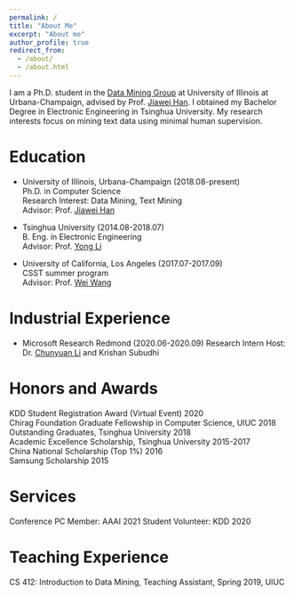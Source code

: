 ```yaml
---
permalink: /
title: "About Me"
excerpt: "About me"
author_profile: true
redirect_from: 
  - /about/
  - /about.html
---
```



I am a Ph.D. student in the [Data Mining Group](http://dm1.cs.uiuc.edu/) at University of Illinois at Urbana-Champaign, advised by Prof. [Jiawei Han](http://hanj.cs.illinois.edu). I obtained my Bachelor Degree in Electronic Engineering in Tsinghua University. My research interests focus on mining text data using minimal human supervision.


Education
======
* University of Illinois, Urbana-Champaign (2018.08-present)  
  Ph.D. in Computer Science  
  Research Interest: Data Mining, Text Mining  
  Advisor: Prof. [Jiawei Han](http://hanj.cs.illinois.edu)  

* Tsinghua University (2014.08-2018.07)  
  B. Eng. in Electronic Engineering  
  Advisor: Prof. [Yong Li](http://fi.ee.tsinghua.edu.cn/~liyong/)  

* University of California, Los Angeles (2017.07-2017.09)  
  CSST summer program  
  Advisor: Prof. [Wei Wang](http://web.cs.ucla.edu/~weiwang/)  

Industrial Experience
======
* Microsoft Research Redmond (2020.06-2020.09)
  Research Intern
  Host: Dr. [Chunyuan Li](http://chunyuan.li/) and Krishan Subudhi

Honors and Awards
======
KDD Student Registration Award (Virtual Event)  2020  
Chirag Foundation Graduate Fellowship in Computer Science, UIUC  2018  
Outstanding Graduates, Tsinghua University  2018  
Academic Excellence Scholarship, Tsinghua University  2015-2017  
China National Scholarship (Top 1%)  2016  
Samsung Scholarship  2015  

Services
======
Conference PC Member: AAAI 2021
Student Volunteer: KDD 2020

Teaching Experience
======
CS 412: Introduction to Data Mining, Teaching Assistant, Spring 2019, UIUC		



